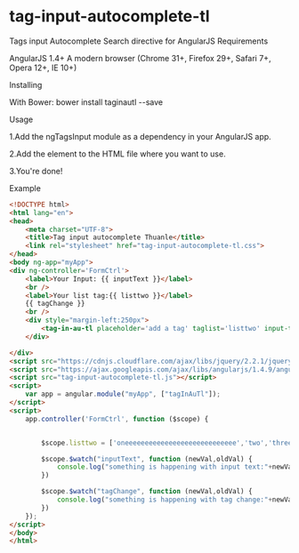 # tag-input-autocomplete-tl
Tags input Autocomplete Search directive for AngularJS
Requirements

AngularJS 1.4+
A modern browser (Chrome 31+, Firefox 29+, Safari 7+, Opera 12+, IE 10+)

Installing

With Bower: bower install taginautl --save

<script src="https://cdnjs.cloudflare.com/ajax/libs/jquery/2.2.1/jquery.min.js"></script>
<script src="https://ajax.googleapis.com/ajax/libs/angularjs/1.4.9/angular.min.js"></script>
<script src="tag-input-autocomplete-tl.js"></script>
<link rel="stylesheet" href="tag-input-autocomplete-tl.css">

Usage

1.Add the ngTagsInput module as a dependency in your AngularJS app.

2.Add the element <tag-in-au-t /> to the HTML file where you want to use.

3.You're done!

Example
```html
<!DOCTYPE html>
<html lang="en">
<head>
    <meta charset="UTF-8">
    <title>Tag input autocomplete Thuanle</title>
    <link rel="stylesheet" href="tag-input-autocomplete-tl.css">
</head>
<body ng-app="myApp">
<div ng-controller='FormCtrl'>
    <label>Your Input: {{ inputText }}</label>
    <br />
    <label>Your list tag:{{ listtwo }}</label>
    {{ tagChange }}
    <br />
    <div style="margin-left:250px">
        <tag-in-au-tl placeholder='add a tag' taglist='listtwo' input-text="inputText" tag-on-change="tagChange"></tag-in-au-tl>
    </div>

</div>
<script src="https://cdnjs.cloudflare.com/ajax/libs/jquery/2.2.1/jquery.min.js"></script>
<script src="https://ajax.googleapis.com/ajax/libs/angularjs/1.4.9/angular.min.js"></script>
<script src="tag-input-autocomplete-tl.js"></script>
<script>
    var app = angular.module("myApp", ["tagInAuTl"]);
</script>
<script>
    app.controller('FormCtrl', function ($scope) {


        $scope.listtwo = ['oneeeeeeeeeeeeeeeeeeeeeeeeeeee','two','three'];

        $scope.$watch("inputText", function (newVal,oldVal) {
            console.log("something is happening with input text:"+newVal);
        })

        $scope.$watch("tagChange", function (newVal,oldVal) {
            console.log("something is happening with tag change:"+newVal);
        })
    });
</script>
</body>
</html>
```
